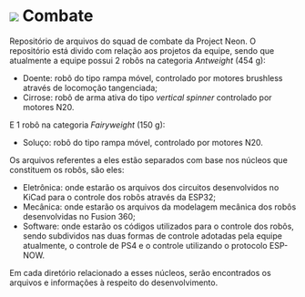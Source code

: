# <img src= "https://live.staticflickr.com/65535/52687302733_022da3c6ca_n.png" /> Combate 

Repositório de arquivos do squad de combate da Project Neon. O repositório está divido com relação aos projetos da equipe, sendo que atualmente a equipe possui 2 robôs na categoria _Antweight_ (454 g):
- Doente: robô do tipo rampa móvel, controlado por motores brushless através de locomoção tangenciada;
- Cirrose: robô de arma ativa do tipo _vertical spinner_ controlado por motores N20.

E 1 robô na categoria _Fairyweight_ (150 g): 
- Soluço: robô do tipo rampa móvel, controlado por motores N20.

Os arquivos referentes a eles estão separados com base nos núcleos que constituem os robôs, são eles: 
 - Eletrônica: onde estarão os arquivos dos circuitos desenvolvidos no KiCad para o controle dos robôs através da ESP32;
 - Mecânica: onde estarão os arquivos da modelagem mecânica dos robôs desenvolvidas no Fusion 360;
 - Software: onde estarão os códigos utilizados para o controle dos robôs, sendo subdividos nas duas formas de controle adotadas pela equipe atualmente, o controle de PS4 e o controle utilizando o protocolo ESP-NOW.
 
 Em cada diretório relacionado a esses núcleos, serão encontrados os arquivos e informações à respeito do desenvolvimento.


